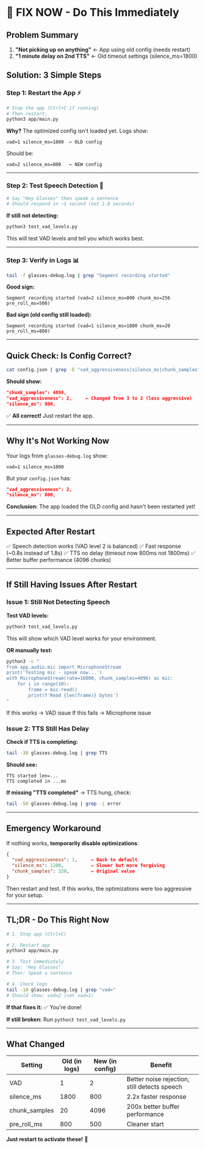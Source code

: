 # 🚨 FIX NOW - Do This Immediately

## Problem Summary

1. **"Not picking up on anything"** ← App using old config (needs restart)
2. **"1 minute delay on 2nd TTS"** ← Old timeout settings (silence_ms=1800)

## Solution: 3 Simple Steps

### Step 1: Restart the App ⚡
```bash
# Stop the app (Ctrl+C if running)
# Then restart:
python3 app/main.py
```

**Why?** The optimized config isn't loaded yet. Logs show:
```
vad=1 silence_ms=1800  ← OLD config
```

Should be:
```
vad=2 silence_ms=800   ← NEW config
```

---

### Step 2: Test Speech Detection 🎤
```bash
# Say "Hey Glasses" then speak a sentence
# Should respond in ~1 second (not 1.8 seconds)
```

**If still not detecting:**
```bash
python3 test_vad_levels.py
```

This will test VAD levels and tell you which works best.

---

### Step 3: Verify in Logs 📊
```bash
tail -f glasses-debug.log | grep "Segment recording started"
```

**Good sign:**
```
Segment recording started (vad=2 silence_ms=800 chunk_ms=256 pre_roll_ms=500)
```

**Bad sign (old config still loaded):**
```
Segment recording started (vad=1 silence_ms=1800 chunk_ms=20 pre_roll_ms=800)
```

---

## Quick Check: Is Config Correct?

```bash
cat config.json | grep -E "vad_aggressiveness|silence_ms|chunk_samples"
```

**Should show:**
```json
"chunk_samples": 4096,
"vad_aggressiveness": 2,     ← Changed from 3 to 2 (less aggressive)
"silence_ms": 800,
```

✅ **All correct!** Just restart the app.

---

## Why It's Not Working Now

Your logs from `glasses-debug.log` show:
```
vad=1 silence_ms=1800
```

But your `config.json` has:
```json
"vad_aggressiveness": 2,
"silence_ms": 800,
```

**Conclusion:** The app loaded the OLD config and hasn't been restarted yet!

---

## Expected After Restart

✅ Speech detection works (VAD level 2 is balanced)
✅ Fast response (~0.8s instead of 1.8s)
✅ TTS no delay (timeout now 800ms not 1800ms)
✅ Better buffer performance (4096 chunks)

---

## If Still Having Issues After Restart

### Issue 1: Still Not Detecting Speech

**Test VAD levels:**
```bash
python3 test_vad_levels.py
```

This will show which VAD level works for your environment.

**OR manually test:**
```bash
python3 -c "
from app.audio.mic import MicrophoneStream
print('Testing mic - speak now...')
with MicrophoneStream(rate=16000, chunk_samples=4096) as mic:
    for i in range(10):
        frame = mic.read()
        print(f'Read {len(frame)} bytes')
"
```

If this works → VAD issue
If this fails → Microphone issue

### Issue 2: TTS Still Has Delay

**Check if TTS is completing:**
```bash
tail -30 glasses-debug.log | grep TTS
```

**Should see:**
```
TTS started len=...
TTS completed in ...ms
```

**If missing "TTS completed"** → TTS hung, check:
```bash
tail -50 glasses-debug.log | grep -i error
```

---

## Emergency Workaround

If nothing works, **temporarily disable optimizations**:

```json
{
  "vad_aggressiveness": 1,     ← Back to default
  "silence_ms": 1200,          ← Slower but more forgiving
  "chunk_samples": 320,        ← Original value
}
```

Then restart and test. If this works, the optimizations were too aggressive for your setup.

---

## TL;DR - Do This Right Now

```bash
# 1. Stop app (Ctrl+C)

# 2. Restart app
python3 app/main.py

# 3. Test immediately
# Say: "Hey Glasses"
# Then: Speak a sentence

# 4. Check logs
tail -10 glasses-debug.log | grep "vad="
# Should show: vad=2 (not vad=1)
```

**If that fixes it:** ✅ You're done!

**If still broken:** Run `python3 test_vad_levels.py`

---

## What Changed

| Setting | Old (in logs) | New (in config) | Benefit |
|---------|---------------|-----------------|---------|
| VAD | 1 | 2 | Better noise rejection, still detects speech |
| silence_ms | 1800 | 800 | 2.2x faster response |
| chunk_samples | 20 | 4096 | 200x better buffer performance |
| pre_roll_ms | 800 | 500 | Cleaner start |

**Just restart to activate these!** 🚀
